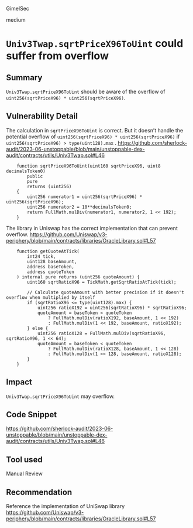 GimelSec

medium

# `Univ3Twap.sqrtPriceX96ToUint` could suffer from overflow

## Summary

`Univ3Twap.sqrtPriceX96ToUint` should be aware of the overflow of `uint256(sqrtPriceX96) * uint256(sqrtPriceX96)`.


## Vulnerability Detail

The calculation in `sqrtPriceX96ToUint` is correct. But it doesn’t handle the potential overflow of  `uint256(sqrtPriceX96) * uint256(sqrtPriceX96)` if `uint256(sqrtPriceX96) > type(uint128).max` .
https://github.com/sherlock-audit/2023-06-unstoppable/blob/main/unstoppable-dex-audit/contracts/utils/Univ3Twap.sol#L46
```solidity
    function sqrtPriceX96ToUint(uint160 sqrtPriceX96, uint8 decimalsToken0)
        public
        pure
        returns (uint256)
    {
        uint256 numerator1 = uint256(sqrtPriceX96) * uint256(sqrtPriceX96);
        uint256 numerator2 = 10**decimalsToken0;
        return FullMath.mulDiv(numerator1, numerator2, 1 << 192);
    }
```

The library in Uniswap has the correct implementation that can prevent overflow.
https://github.com/Uniswap/v3-periphery/blob/main/contracts/libraries/OracleLibrary.sol#L57
```solidity
    function getQuoteAtTick(
        int24 tick,
        uint128 baseAmount,
        address baseToken,
        address quoteToken
    ) internal pure returns (uint256 quoteAmount) {
        uint160 sqrtRatioX96 = TickMath.getSqrtRatioAtTick(tick);

        // Calculate quoteAmount with better precision if it doesn't overflow when multiplied by itself
        if (sqrtRatioX96 <= type(uint128).max) {
            uint256 ratioX192 = uint256(sqrtRatioX96) * sqrtRatioX96;
            quoteAmount = baseToken < quoteToken
                ? FullMath.mulDiv(ratioX192, baseAmount, 1 << 192)
                : FullMath.mulDiv(1 << 192, baseAmount, ratioX192);
        } else {
            uint256 ratioX128 = FullMath.mulDiv(sqrtRatioX96, sqrtRatioX96, 1 << 64);
            quoteAmount = baseToken < quoteToken
                ? FullMath.mulDiv(ratioX128, baseAmount, 1 << 128)
                : FullMath.mulDiv(1 << 128, baseAmount, ratioX128);
        }
    }
```

## Impact

`Univ3Twap.sqrtPriceX96ToUint` may overflow. 

## Code Snippet

https://github.com/sherlock-audit/2023-06-unstoppable/blob/main/unstoppable-dex-audit/contracts/utils/Univ3Twap.sol#L46

## Tool used

Manual Review

## Recommendation

Reference the implementation of UniSwap library
https://github.com/Uniswap/v3-periphery/blob/main/contracts/libraries/OracleLibrary.sol#L57
